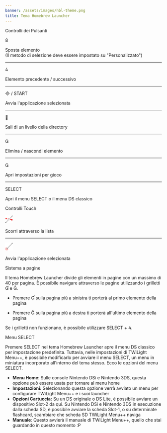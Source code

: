 ```yaml
---
banner: /assets/images/hbl-theme.png
title: Tema Homebrew Launcher
---
```


<div id="button-controls" class="section-title">Controlli dei Pulsanti</div>
<div class="section-body">
    <div class="button-action-group">
        <p class="button-action button">&#xE079;</p>
        <p class="button-action-text">Sposta elemento<br>(Il metodo di selezione deve essere impostato su "Personalizzato")</p>
    </div>
    <hr>
    <div class="button-action-group">
        <p class="button-action button">&#xE07E;</p>
        <p class="button-action-text">Elemento precedente / successivo</p>
    </div>
    <hr>
    <div class="button-action-group">
        <p class="button-action"><span class="button">&#xE000; /</span> START</p>
        <p class="button-action-text">Avvia l'applicazione selezionata</p>
    </div>
    <hr>
    <div class="button-action-group">
        <p class="button-action button">&#xE001;</p>
        <p class="button-action-text">Sali di un livello della directory</p>
    </div>
    <hr>
    <div class="button-action-group">
        <p class="button-action button">&#xE002;</p>
        <p class="button-action-text">Elimina / nascondi elemento</p>
    </div>
    <hr>
    <div class="button-action-group">
        <p class="button-action button">&#xE003;</p>
        <p class="button-action-text">Apri impostazioni per gioco</p>
    </div>
    <hr>
    <div class="button-action-group">
        <p class="button-action">SELECT</p>
        <p class="button-action-text">Apri il menu SELECT o il menu DS classico</p>
    </div>
</div>

<div id="touch-controls" class="section-title">Controlli Touch</div>
<div class="section-body">
    <div class="button-action-group">
        <p class="button-action"><img src="/assets/images/left-right.png"></p>
        <p class="button-action-text">Scorri attraverso la lista</p>
    </div>
    <hr>
    <div class="button-action-group">
        <p class="button-action"><img src="/assets/images/tap.png"></p>
        <p class="button-action-text">Avvia l'applicazione selezionata</p>
    </div>
    <!-- <hr>
    <div>
        <p>
            If the Sort Method is set to "Custom", you can drag the icon up to move it.
        </p>
    </div> -->
</div>

<div id="page-system" class="section-title">Sistema a pagine</div>
<div class="section-body">
    <p>
        Il tema Homebrew Launcher divide gli elementi in pagine con un massimo di 40 per pagina. È possibile navigare attraverso le pagine utilizzando i grilletti &#xE004; e &#xE005;.
    </p>
    <ul>
        <li><p>Premere &#xE004; sulla pagina più a sinistra ti porterà al primo elemento della pagina</p></li>
        <li><p>Premere &#xE005; sulla pagina più a destra ti porterà all'ultimo elemento della pagina</p></li>
    </ul>
    <p>
        Se i grilletti non funzionano, è possibile utilizzare SELECT + &#xE07E;.
    </p>
</div>

<div id="select-menu" class="section-title">Menu SELECT</div>
<div class="section-body">
    <p>
        Premere SELECT nel tema Homebrew Launcher apre il menu DS classico per impostazione predefinita. Tuttavia, nelle impostazioni di TWiLight Menu++, è possibile modificarlo per avviare il menu SELECT, un menu in miniatura incorporato all'interno del tema stesso. Ecco le opzioni del menu SELECT.
    </p>
    <ul>
        <li><strong>Menu Home</strong>: Sulle console Nintendo DSi e Nintendo 3DS, questa opzione può essere usata per tornare al menu home</li>
        <li><strong>Impostazioni:</strong> Selezionando questa opzione verrà avviato un menu per configurare TWiLight Menu++ e i suoi launcher</li>
        <li><strong>Opzioni Cartuccia:</strong> Su un DS originale o DS Lite, è possibile avviare un dispositivo Slot-2 da qui. Su Nintendo DSi e Nintendo 3DS in esecuzione dalla scheda SD, è possibile avviare la scheda Slot-1, o su determinate flashcard, scambiare che scheda SD TWiLight Menu++ naviga</li>
        <li><strong>Manuale</strong>: Questo avvierà il manuale di TWiLight Menu++, quello che stai guardando in questo momento :P</li>
    </ul>
</div>

